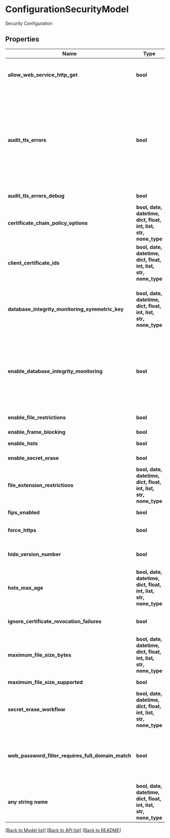 # ConfigurationSecurityModel

Security Configuration

## Properties
Name | Type | Description | Notes
------------ | ------------- | ------------- | -------------
**allow_web_service_http_get** | **bool** | Allows the Http Get verb for Web Services.  This allows REST-style calls to many Web Service methods, but reduces security | [optional] 
**audit_tls_errors** | **bool** | When enabled, this setting will add audits for TLS certificate validation. Auditing will apply to all Active Directory domains using LDAPS and Syslog using TLS. Certificate policy options including ignoring certificate revocation failures applies to Syslog using TLS only. The default is the most strict so the certificate chain policy may need to be updated. TLS errors will be logged to Security Audit Log found on the Administration page | [optional] 
**audit_tls_errors_debug** | **bool** | Enable TLS Debugging and Connection Tracking | [optional] 
**certificate_chain_policy_options** | **bool, date, datetime, dict, float, int, list, str, none_type** | Certificate chain policy options | [optional] 
**client_certificate_ids** | **bool, date, datetime, dict, float, int, list, str, none_type** | Client Certificate Thumbprint(s) | [optional] 
**database_integrity_monitoring_symmetric_key** | **bool, date, datetime, dict, float, int, list, str, none_type** | The secure symmetric key to use when sending data to the separate Database Integrity Monitoring service. This can be retrieved from the configuration utility in the Database Integrity Monitoring service install location | [optional] 
**enable_database_integrity_monitoring** | **bool** | When enabled, Secret Server will communicate with the separately installed Database Integrity Monitoring service.  This service will send email alerts if it detects possible database tampering.  Access to Secret Server&#39;s database and web servers should be restricted to highly trusted individuals only | [optional] 
**enable_file_restrictions** | **bool** | Enable restrictions on the types or sizes of files that can be uploaded into Secret Server | [optional] 
**enable_frame_blocking** | **bool** | Enable Frame Blocking | [optional] 
**enable_hsts** | **bool** | Enable HTTP Strict Transport Security | [optional] 
**enable_secret_erase** | **bool** | Enable secret erase functionality | [optional] 
**file_extension_restrictions** | **bool, date, datetime, dict, float, int, list, str, none_type** | File Extension Restrictions | [optional] 
**fips_enabled** | **bool** | Allow only FIPS compliant encryption schemes to be used | [optional] 
**force_https** | **bool** | By requiring HTTPS, users will not be able to access Secret Server using HTTP | [optional] 
**hide_version_number** | **bool** | This will disable the VersionGet SOAP call. It will also hide the Secret Server Version Numbers from the Headers and Footer | [optional] 
**hsts_max_age** | **bool, date, datetime, dict, float, int, list, str, none_type** | Maximum Age (in seconds) | [optional] 
**ignore_certificate_revocation_failures** | **bool** | Indicates if X509RevocationMode.NoCheck certificate chain policy option is set | [optional] 
**maximum_file_size_bytes** | **bool, date, datetime, dict, float, int, list, str, none_type** | Maximum File Size (bytes) | [optional] 
**maximum_file_size_supported** | **bool** | Maximum File Size supported by ASP.NET | [optional] 
**secret_erase_workflow** | **bool, date, datetime, dict, float, int, list, str, none_type** | The workflow used by secret erase | [optional] 
**web_password_filler_requires_full_domain_match** | **bool** | When enabled, the Web Password Filler will only allow exact domain matches.  When disabled, subdomains such as https://sub.google.com will match http://google.com Secrets.  The recommended setting is enabled. | [optional] 
**any string name** | **bool, date, datetime, dict, float, int, list, str, none_type** | any string name can be used but the value must be the correct type | [optional]

[[Back to Model list]](../README.md#documentation-for-models) [[Back to API list]](../README.md#documentation-for-api-endpoints) [[Back to README]](../README.md)


